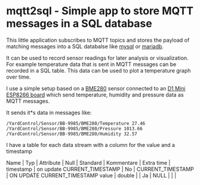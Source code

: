 # mqtt2sql - Simple app to store MQTT messages in a SQL database

This little application subscribes to MQTT topics and stores the payload of matching messages into a SQL databalse like [mysql](https://www.mysql.com) or [mariadb](https://mariadb.com/).

It can be used to record sensor readings for later analysis or visualization. For example temperature data that is sent in MQTT messages can be recorded in a SQL table. This data can be used to plot a temperature graph over time.

I use a simple setup based on a [BME280](https://de.aliexpress.com/item/32849462236.html) sensor connected to an [D1 Mini ESP8266 board](https://de.aliexpress.com/item/32651747570.html)  which send temperature, humidity and pressure data as MQTT messages. 

It sends it*s data in messages like:

```
/YardControl/Sensor/BB-9985/BME280/Temperature 27.46
/YardControl/Sensor/BB-9985/BME280/Pressure 1013.66
/YardControl/Sensor/BB-9985/BME280/Humidity 32.57
```

I have a table for each data stream with a column for the value and a timestamp

Name  | Typ  |   Attribute  |   Null  |   Standard  |   Kommentare  |   Extra 
time    | timestamp | on update CURRENT_TIMESTAMP  |  No | CURRENT_TIMESTAMP | ON UPDATE CURRENT_TIMESTAMP
value   |  double     |   | Ja |   NULL  |  | |
